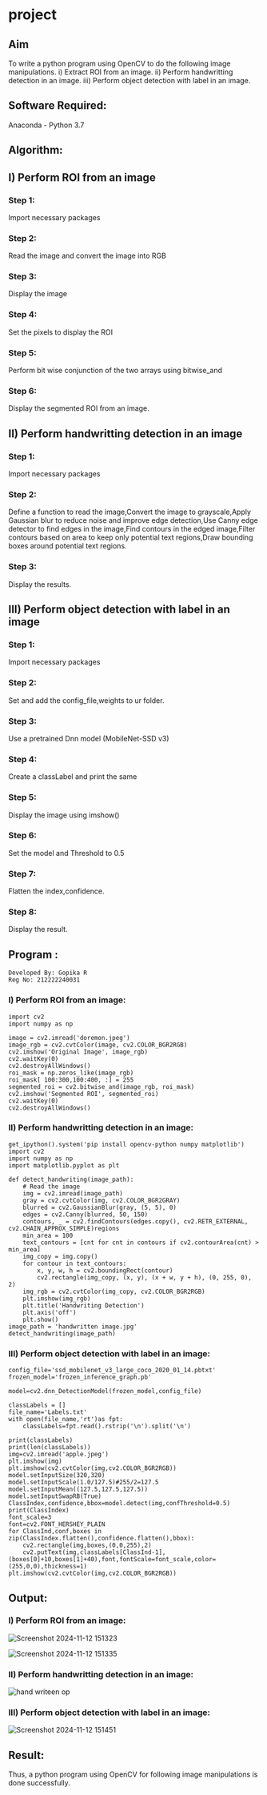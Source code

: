 # project

## Aim
To write a python program using OpenCV to do the following image manipulations.
i) Extract ROI from  an image.
ii) Perform handwritting detection in an image.
iii) Perform object detection with label in an image.

## Software Required:

Anaconda - Python 3.7

## Algorithm:

## I) Perform ROI from an image
### Step 1:
Import necessary packages 
### Step 2:
Read the image and convert the image into RGB
### Step 3:
Display the image
### Step 4:
Set the pixels to display the ROI 
### Step 5:
Perform bit wise conjunction of the two arrays  using bitwise_and 
### Step 6:
Display the segmented ROI from an image.

## II) Perform handwritting detection in an image

### Step 1:
Import necessary packages 
### Step 2:
Define a function to read the image,Convert the image to grayscale,Apply Gaussian blur to reduce noise and improve edge detection,Use Canny edge detector to find edges in the image,Find contours in the edged image,Filter contours based on area to keep only potential text regions,Draw bounding boxes around potential text regions.
### Step 3:
Display the results.

## III) Perform object detection with label in an image
### Step 1:
Import necessary packages 
### Step 2:
Set and add the config_file,weights to ur folder.
### Step 3:
Use a pretrained Dnn model (MobileNet-SSD v3)
### Step 4:
Create a classLabel and print the same
### Step 5:
Display the image using imshow()
### Step 6:
Set the model and Threshold to 0.5
### Step 7:
Flatten the index,confidence.
### Step 8:
Display the result.

## Program :
```
Developed By: Gopika R
Reg No: 212222240031
```
### I) Perform ROI from an image:
```
import cv2
import numpy as np

image = cv2.imread('doremon.jpeg')
image_rgb = cv2.cvtColor(image, cv2.COLOR_BGR2RGB)
cv2.imshow('Original Image', image_rgb)
cv2.waitKey(0)
cv2.destroyAllWindows()
roi_mask = np.zeros_like(image_rgb)
roi_mask[ 100:300,100:400, :] = 255 
segmented_roi = cv2.bitwise_and(image_rgb, roi_mask)
cv2.imshow('Segmented ROI', segmented_roi)
cv2.waitKey(0)
cv2.destroyAllWindows()
````

### II) Perform handwritting detection in an image: 
```
get_ipython().system('pip install opencv-python numpy matplotlib')
import cv2
import numpy as np
import matplotlib.pyplot as plt

def detect_handwriting(image_path):
    # Read the image
    img = cv2.imread(image_path)
    gray = cv2.cvtColor(img, cv2.COLOR_BGR2GRAY)
    blurred = cv2.GaussianBlur(gray, (5, 5), 0)
    edges = cv2.Canny(blurred, 50, 150)
    contours, _ = cv2.findContours(edges.copy(), cv2.RETR_EXTERNAL, cv2.CHAIN_APPROX_SIMPLE)regions
    min_area = 100
    text_contours = [cnt for cnt in contours if cv2.contourArea(cnt) > min_area]
    img_copy = img.copy()
    for contour in text_contours:
        x, y, w, h = cv2.boundingRect(contour)
        cv2.rectangle(img_copy, (x, y), (x + w, y + h), (0, 255, 0), 2)
    img_rgb = cv2.cvtColor(img_copy, cv2.COLOR_BGR2RGB)
    plt.imshow(img_rgb)
    plt.title('Handwriting Detection')
    plt.axis('off')
    plt.show()
image_path = 'handwritten image.jpg'
detect_handwriting(image_path)
```
### III) Perform object detection with label in an image:
```
config_file='ssd_mobilenet_v3_large_coco_2020_01_14.pbtxt'
frozen_model='frozen_inference_graph.pb'

model=cv2.dnn_DetectionModel(frozen_model,config_file)

classLabels = []
file_name='Labels.txt'
with open(file_name,'rt')as fpt:
    classLabels=fpt.read().rstrip('\n').split('\n')

print(classLabels)
print(len(classLabels))
img=cv2.imread('apple.jpeg')
plt.imshow(img)
plt.imshow(cv2.cvtColor(img,cv2.COLOR_BGR2RGB))
model.setInputSize(320,320)
model.setInputScale(1.0/127.5)#255/2=127.5
model.setInputMean((127.5,127.5,127.5))
model.setInputSwapRB(True)
ClassIndex,confidence,bbox=model.detect(img,confThreshold=0.5)
print(ClassIndex)
font_scale=3
font=cv2.FONT_HERSHEY_PLAIN
for ClassInd,conf,boxes in zip(ClassIndex.flatten(),confidence.flatten(),bbox):
    cv2.rectangle(img,boxes,(0,0,255),2)
    cv2.putText(img,classLabels[ClassInd-1],(boxes[0]+10,boxes[1]+40),font,fontScale=font_scale,color=(255,0,0),thickness=1)
plt.imshow(cv2.cvtColor(img,cv2.COLOR_BGR2RGB))
```

## Output: 

### I) Perform ROI from an image:

![Screenshot 2024-11-12 151323](https://github.com/user-attachments/assets/2bbb20b7-4b55-4cc5-84eb-71ba331da048)

![Screenshot 2024-11-12 151335](https://github.com/user-attachments/assets/38d4208f-f670-4971-8341-f2c06ef8fad7)

### II) Perform handwritting detection in an image: 

![hand writeen op](https://github.com/user-attachments/assets/f942a513-b0b2-49d9-914e-ce066680a6b8)

### III) Perform object detection with label in an image:

![Screenshot 2024-11-12 151451](https://github.com/user-attachments/assets/75adf75e-5060-406d-8d4b-c208710416aa)



## Result:
Thus, a python program using OpenCV for following image manipulations is done successfully.

